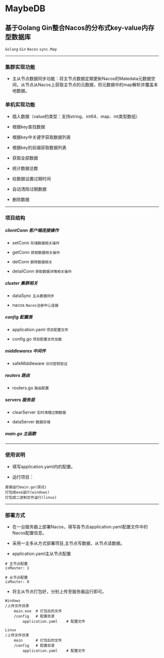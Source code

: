 # MaybeDB

## 基于Golang Gin整合Nacos的分布式key-value内存型数据库

`Golang` `Gin` `Nacos` `sync.Map`

***

### 集群实现功能

* 主从节点数据同步功能：将主节点数据定期更新Nacos的Matedata元数据空间，从节点从Nacos上获取主节点的元数据，将元数据中的map解析并覆盖本地数据。

### 单机实现功能

* 插入数据（value的类型：支持string、int64、map、int类型数组）

* 根据key查找数据

* 根据key中关键字获取数据列表

* 根据key的前缀获取数据列表

* 获取全部数据

* 统计数据总数

* 给数据设置过期时间

* 自动清除过期数据

* 删除数据

***

### 项目结构

##### clientConn 客户端连接操作

* setConn `存储数据相关操作`

* getConn `获取数据相关操作`

* delConn `删除数据相关`

* detailConn `获取数据详情相关操作`

##### cluster 集群相关

* dataSync `主从数据同步`

* nacos `Nacos注册中心连接`

##### config 配置类

* application.yaml `项目配置文件`

* config.go `项目配置文件加载`

##### middlewares 中间件

* safeMiddleware `访问密钥验证`

##### routers 路由

* routers.go `路由配置`

##### servers 服务层

* clearServer `实时清理过期数据`

* dataServer `数据存储`

##### main.go 主函数

***

### 使用说明

* 填写application.yaml内的配置。

* 运行项目：

```
直接运行main.go(调试)
打包成exe运行(windows)
打包成二进制文件运行(linux)
```

***

### 部署方式

* 在一台服务器上部署Nacos，填写各节点application.yaml配置文件中的Nacos配置信息。

* 采用一主多从方式部署项目,主节点写数据，从节点读数据。

* application.yaml主从节点配置

```
# 主节点配置
isMaster: 1

# 从节点配置
isMaster: 0
```

* 将主从节点打包好，分别上传至服务器运行即可。

```
Windows
/上传文件目录
    main.exe  # 打包后的文件
    /config   # 配置目录
        application.yaml    # 配置文件
    
Linux
/上传文件目录
    main      # 打包后的文件
    /config   # 配置目录
        application.yaml    # 配置文件
```
